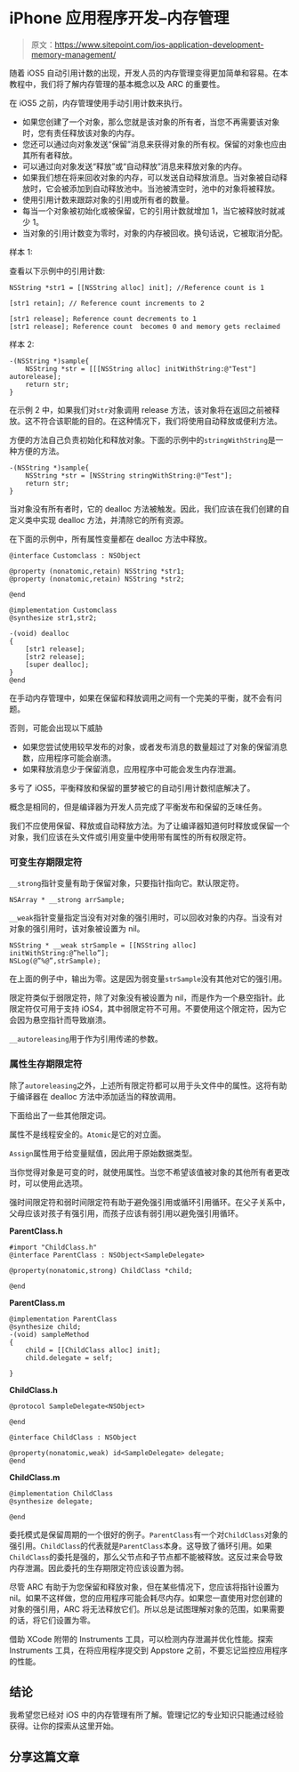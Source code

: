 # iPhone 应用程序开发–内存管理

> 原文：<https://www.sitepoint.com/ios-application-development-memory-management/>

随着 iOS5 自动引用计数的出现，开发人员的内存管理变得更加简单和容易。在本教程中，我们将了解内存管理的基本概念以及 ARC 的重要性。

在 iOS5 之前，内存管理使用手动引用计数来执行。

*   如果您创建了一个对象，那么您就是该对象的所有者，当您不再需要该对象时，您有责任释放该对象的内存。
*   您还可以通过向对象发送“保留”消息来获得对象的所有权。保留的对象也应由其所有者释放。
*   可以通过向对象发送“释放”或“自动释放”消息来释放对象的内存。
*   如果我们想在将来回收对象的内存，可以发送自动释放消息。当对象被自动释放时，它会被添加到自动释放池中。当池被清空时，池中的对象将被释放。
*   使用引用计数来跟踪对象的引用或所有者的数量。
*   每当一个对象被初始化或被保留，它的引用计数就增加 1，当它被释放时就减少 1。
*   当对象的引用计数变为零时，对象的内存被回收。换句话说，它被取消分配。

样本 1:

查看以下示例中的引用计数:

```
NSString *str1 = [[NSString alloc] init]; //Reference count is 1

[str1 retain]; // Reference count increments to 2

[str1 release]; Reference count decrements to 1
[str1 release]; Reference count  becomes 0 and memory gets reclaimed
```

样本 2:

```
-(NSString *)sample{
    NSString *str = [[[NSString alloc] initWithString:@"Test"] autorelease];
    return str;
}
```

在示例 2 中，如果我们对`str`对象调用 release 方法，该对象将在返回之前被释放。这不符合该职能的目的。在这种情况下，我们将使用自动释放或便利方法。

方便的方法自己负责初始化和释放对象。下面的示例中的`stringWithString`是一种方便的方法。

```
-(NSString *)sample{
    NSString *str = [NSString stringWithString:@"Test"];
    return str;
}
```

当对象没有所有者时，它的 dealloc 方法被触发。因此，我们应该在我们创建的自定义类中实现 dealloc 方法，并清除它的所有资源。

在下面的示例中，所有属性变量都在 dealloc 方法中释放。

```
@interface Customclass : NSObject

@property (nonatomic,retain) NSString *str1;
@property (nonatomic,retain) NSString *str2;

@end

@implementation Customclass
@synthesize str1,str2;

-(void) dealloc
{
    [str1 release];
    [str2 release];
    [super dealloc];
}
@end
```

在手动内存管理中，如果在保留和释放调用之间有一个完美的平衡，就不会有问题。

否则，可能会出现以下威胁

*   如果您尝试使用较早发布的对象，或者发布消息的数量超过了对象的保留消息数，应用程序可能会崩溃。
*   如果释放消息少于保留消息，应用程序中可能会发生内存泄漏。

多亏了 iOS5，平衡释放和保留的噩梦被它的自动引用计数彻底解决了。

概念是相同的，但是编译器为开发人员完成了平衡发布和保留的乏味任务。

我们不应使用保留、释放或自动释放方法。为了让编译器知道何时释放或保留一个对象，我们应该在头文件或引用变量中使用带有属性的所有权限定符。

### 可变生存期限定符

`__strong`指针变量有助于保留对象，只要指针指向它。默认限定符。

```
NSArray * __strong arrSample;
```

`__weak`指针变量指定当没有对对象的强引用时，可以回收对象的内存。当没有对对象的强引用时，该对象被设置为 nil。

```
NSString * __weak strSample = [[NSString alloc] initWithString:@”hello”];
NSLog(@”%@”,strSample);
```

在上面的例子中，输出为零。这是因为弱变量`strSample`没有其他对它的强引用。

限定符类似于弱限定符，除了对象没有被设置为 nil，而是作为一个悬空指针。此限定符仅可用于支持 iOS4，其中弱限定符不可用。不要使用这个限定符，因为它会因为悬空指针而导致崩溃。

`__autoreleasing`用于作为引用传递的参数。

### 属性生存期限定符

除了`autoreleasing`之外，上述所有限定符都可以用于头文件中的属性。这将有助于编译器在 dealloc 方法中添加适当的释放调用。

下面给出了一些其他限定词。

属性不是线程安全的。`Atomic`是它的对立面。

`Assign`属性用于给变量赋值，因此用于原始数据类型。

当你觉得对象是可变的时，就使用属性。当您不希望该值被对象的其他所有者更改时，可以使用此选项。

强时间限定符和弱时间限定符有助于避免强引用或循环引用循环。在父子关系中，父母应该对孩子有强引用，而孩子应该有弱引用以避免强引用循环。

**ParentClass.h**

```
#import "ChildClass.h"
@interface ParentClass : NSObject<SampleDelegate>

@property(nonatomic,strong) ChildClass *child;

@end
```

**ParentClass.m**

```
@implementation ParentClass
@synthesize child;
-(void) sampleMethod
{
    child = [[ChildClass alloc] init];
    child.delegate = self;

}
```

**ChildClass.h**

```
@protocol SampleDelegate<NSObject>

@end

@interface ChildClass : NSObject

@property(nonatomic,weak) id<SampleDelegate> delegate;
@end
```

**ChildClass.m**

```
@implementation ChildClass
@synthesize delegate;

@end
```

委托模式是保留周期的一个很好的例子。`ParentClass`有一个对`ChildClass`对象的强引用。`ChildClass`的代表就是`ParentClass`本身。这导致了循环引用。如果`ChildClass`的委托是强的，那么父节点和子节点都不能被释放。这反过来会导致内存泄漏。因此委托的生存期限定符应该设置为弱。

尽管 ARC 有助于为您保留和释放对象，但在某些情况下，您应该将指针设置为 nil。如果不这样做，您的应用程序可能会耗尽内存。如果您一直使用对您创建的对象的强引用，ARC 将无法释放它们。所以总是试图理解对象的范围，如果需要的话，将它们设置为零。

借助 XCode 附带的 Instruments 工具，可以检测内存泄漏并优化性能。探索 Instruments 工具，在将应用程序提交到 Appstore 之前，不要忘记监控应用程序的性能。

## 结论

我希望您已经对 iOS 中的内存管理有所了解。管理记忆的专业知识只能通过经验获得。让你的探索从这里开始。

## 分享这篇文章